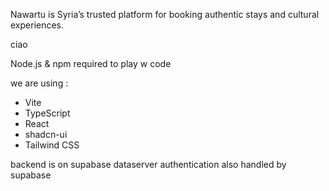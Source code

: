 Nawartu is Syria’s trusted platform for booking authentic stays and cultural experiences.



ciao

Node.js & npm required to play w code


we are using :

- Vite
- TypeScript
- React
- shadcn-ui
- Tailwind CSS



backend is on supabase
dataserver authentication also handled by supabase




